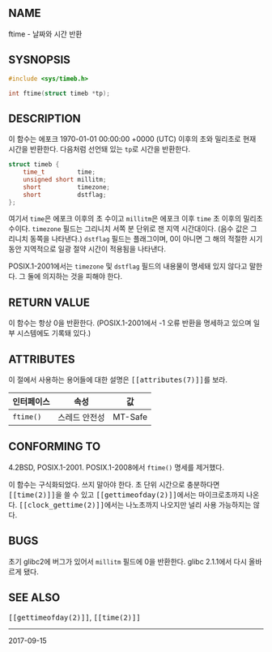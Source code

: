 ## NAME

ftime - 날짜와 시간 반환

## SYSNOPSIS

```c
#include <sys/timeb.h>

int ftime(struct timeb *tp);
```

## DESCRIPTION

이 함수는 에포크 1970-01-01 00:00:00 +0000 (UTC) 이후의 초와 밀리초로 현재 시간을 반환한다. 다음처럼 선언돼 있는 `tp`로 시간을 반환한다.

```c
struct timeb {
    time_t         time;
    unsigned short millitm;
    short          timezone;
    short          dstflag;
};
```

여기서 `time`은 에포크 이후의 초 수이고 `millitm`은 에포크 이후 `time` 초 이후의 밀리초 수이다. `timezone` 필드는 그리니치 서쪽 분 단위로 잰 지역 시간대이다. (음수 값은 그리니치 동쪽을 나타낸다.) `dstflag` 필드는 플래그이며, 0이 아니면 그 해의 적절한 시기 동안 지역적으로 일광 절약 시간이 적용됨을 나타낸다.

POSIX.1-2001에서는 `timezone` 및 `dstflag` 필드의 내용물이 명세돼 있지 않다고 말한다. 그 둘에 의지하는 것을 피해야 한다.

## RETURN VALUE

이 함수는 항상 0을 반환한다. (POSIX.1-2001에서 -1 오류 반환을 명세하고 있으며 일부 시스템에도 기록돼 있다.)

## ATTRIBUTES

이 절에서 사용하는 용어들에 대한 설명은 <tt>[[attributes(7)]]</tt>를 보라.

| 인터페이스 | 속성 | 값 |
| --- | --- | --- |
| `ftime()` | 스레드 안전성 | MT-Safe |

## CONFORMING TO

4.2BSD, POSIX.1-2001. POSIX.1-2008에서 `ftime()` 명세를 제거했다.

이 함수는 구식화되었다. 쓰지 말아야 한다. 초 단위 시간으로 충분하다면 <tt>[[time(2)]]</tt>을 쓸 수 있고 <tt>[[gettimeofday(2)]]</tt>에서는 마이크로초까지 나온다. <tt>[[clock_gettime(2)]]</tt>에서는 나노초까지 나오지만 널리 사용 가능하지는 않다.

## BUGS

초기 glibc2에 버그가 있어서 `millitm` 필드에 0을 반환한다. glibc 2.1.1에서 다시 올바르게 됐다.

## SEE ALSO

<tt>[[gettimeofday(2)]]</tt>, <tt>[[time(2)]]</tt>

----

2017-09-15
